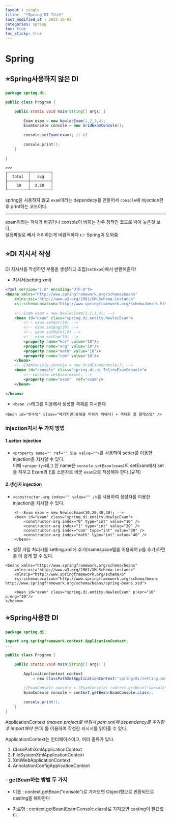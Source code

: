 ```yaml
---
layout : single
title:  "[Spring]DI 지시서"
last_modified_at : 2022-10-03
categories: spring
toc: true
toc_sticky: true
---
```


# Spring

## ⭐Spring사용하지 않은 DI

```java
package spring.di;

public class Program {

	public static void main(String[] args) {
		
		Exam exam = new NewlecExam(1,2,3,4);
		ExamConsole console = new GridExamConsole();
		
		console.setExam(exam); // DI
		
		console.print();
	}

}
```
```
>>> 
┌─────────┬─────────┐
│  total  │   avg   │
├─────────┼─────────┤
│    10   │  2.50   │
└─────────┴─────────┘
```

spring을 사용하지 않고 `exam`이라는 dependecy를 만들어서 `console`에 injection한 후 print하는 코드이다.   

----

exam이라는 객체가 바뀌거나 console이 바뀌는 경우 정적인 코드로 박아 놓은것 보다,  
설정파일로 빼서 처리하는게 바람직하다 👉 Spring이 도와줌

## ⭐DI 지시서 작성
DI 지시서를 작성하면 부품을 생성하고 조립(`setExam`)해서 반환해준다!

- 지시서(setting.xml)

```xml
<?xml version="1.0" encoding="UTF-8"?>
<beans xmlns="http://www.springframework.org/schema/beans"
	xmlns:xsi="http://www.w3.org/2001/XMLSchema-instance"
	xsi:schemaLocation="http://www.springframework.org/schema/beans http://www.springframework.org/schema/beans/spring-beans.xsd">
	
	<!--Exam exam = new NewlecExam(1,2,3,4); -->
	<bean id="exam" class="spring.di.entity.NewlecExam">
		<!-- exam.setKor(10) -->
		<!-- exam.setEng(20) -->
		<!-- exam.setMath(10) -->
		<!-- exam.setCom(10) -->
		<property name="kor" value="10"/>
		<property name="eng" value="20"/>
		<property name="math" value="10"/>
		<property name="com" value="10"/>
	</bean>
	<!--ExamConsole console = new GridExamConsole(); -->
	<bean id="console" class="spring.di.ui.InlineExamConsole">
		<!--console.setExam(exam); -->
		<property name="exam"  ref="exam"/>
	</bean>
	
</beans>
```

- `<bean />`태그를 이용해서 생성할 객체를 지시한다.  

```
<bean id="변수명" class="패키지명(중복을 피하기 위해서) + 객체화 할 클래스명" /> 
```

### injection지시 두 가지 방법

#### 1.setter injection
- `<property name="" ref="" 또는 value="">`를 사용하여 setter를 이용한 injection을 지시할 수 있다.  
이때 `<property>`태그 안 name은 `console.setExam(exam)`의 setExam에서 set을 지우고 Exam의 E를 소문자로 바꾼 `exam`으로 작성해야 한다.(규칙)  

#### 2.생성자 injection 
- `<constructor-arg index="" value="" />`를 사용하여 생성자를 이용한 injection을 지시할 수 있다.  
```
    <!--Exam exam = new NewlecExam(10,20,40,30); -->
	<bean id="exam" class="spring.di.entity.NewlecExam">
		<constructor-arg index="0" type="int" value="10" />
		<constructor-arg index="1" type="int" value="20" />
		<constructor-arg index="com" type="int" value="30" />
		<constructor-arg index="math" type="int" value="40" />
	</bean>
```

- 설정 파일 처리기를 setting.xml에 추가(namespace탭을 이용하여 p를 추가)하면 좀 더 쉽게 할 수 있다.  

```
<beans xmlns="http://www.springframework.org/schema/beans"
	xmlns:xsi="http://www.w3.org/2001/XMLSchema-instance"
	xmlns:p="http://www.springframework.org/schema/p"
	xsi:schemaLocation="http://www.springframework.org/schema/beans http://www.springframework.org/schema/beans/spring-beans.xsd">
	
    <bean id="exam" class="spring.di.entity.NewlecExam" p:kor="10" p:eng="10"/>
</beans>
```


## ⭐Spring사용한 DI


```java
package spring.di;

import org.springframework.context.ApplicationContext;
...

public class Program {

	public static void main(String[] args) {
		
		ApplicationContext context 
			= new ClassPathXmlApplicationContext("spring/di/setting.xml");
		
		//ExamConsole console = (ExamConsole) context.getBean("console");
		ExamConsole console = context.getBean(ExamConsole.class);
		
		console.print();
	}
}
```

ApplicationContext *(maven project로 바꿔서 pom.xml에 dependency를 추가한 후 import해야 한다)* 를 이용하여 작성한 지시서를 읽어올 수 있다.  

ApplicationContext는 인터페이스이고, 여러 종류가 있다. 
1. ClassPathXmlApplicationContext
2. FileSystemXmlApplicationContext
3. XmlWebApplicationContext
4. AnnotationConfigApplicationContext  

### - getBean하는 방법 두 가지
- 이름 : context.getBean("console")로 가져오면 Object형으로 반환되므로 casting을 해야한다

- 자료형 : context.getBean(ExamConsole.class)로 가져오면 casting이 필요없다




















